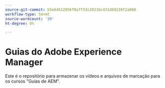 ```yaml
---
source-git-commit: b5e64512956f0a7f33c2021bc431d69239f2a088
workflow-type: tm+mt
source-wordcount: '20'
ht-degree: 0%

---
```

# Guias do Adobe Experience Manager

Este é o repositório para armazenar os vídeos e arquivos de marcação para os cursos &quot;Guias de AEM&quot;.

